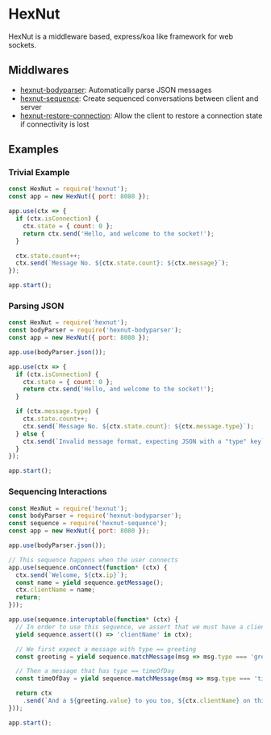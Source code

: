 # HexNut

HexNut is a middleware based, express/koa like framework for web sockets.

## Middlwares

* <a href="https://github.com/francisrstokes/hexnut-bodyparser">hexnut-bodyparser</a>: Automatically parse JSON messages
* <a href="https://github.com/francisrstokes/hexnut-sequence">hexnut-sequence</a>: Create sequenced conversations between client and server
* <a href="https://github.com/francisrstokes/hexnut-restore-connection">hexnut-restore-connection</a>: Allow the client to restore a connection state if connectivity is lost

## Examples

### Trivial Example

```javascript
const HexNut = require('hexnut');
const app = new HexNut({ port: 8080 });

app.use(ctx => {
  if (ctx.isConnection) {
    ctx.state = { count: 0 };
    return ctx.send('Hello, and welcome to the socket!');
  }

  ctx.state.count++;
  ctx.send(`Message No. ${ctx.state.count}: ${ctx.message}`);
});

app.start();
```

### Parsing JSON

```javascript
const HexNut = require('hexnut');
const bodyParser = require('hexnut-bodyparser');
const app = new HexNut({ port: 8080 });

app.use(bodyParser.json());

app.use(ctx => {
  if (ctx.isConnection) {
    ctx.state = { count: 0 };
    return ctx.send('Hello, and welcome to the socket!');
  }

  if (ctx.message.type) {
    ctx.state.count++;
    ctx.send(`Message No. ${ctx.state.count}: ${ctx.message.type}`);
  } else {
    ctx.send(`Invalid message format, expecting JSON with a "type" key`);
  }
});

app.start();
```

### Sequencing Interactions

```javascript
const HexNut = require('hexnut');
const bodyParser = require('hexnut-bodyparser');
const sequence = require('hexnut-sequence');
const app = new HexNut({ port: 8080 });

app.use(bodyParser.json());

// This sequence happens when the user connects
app.use(sequence.onConnect(function* (ctx) {
  ctx.send(`Welcome, ${ctx.ip}`);
  const name = yield sequence.getMessage();
  ctx.clientName = name;
  return;
}));

app.use(sequence.interuptable(function* (ctx) {
  // In order to use this sequence, we assert that we must have a clientName on the ctx
  yield sequence.assert(() => 'clientName' in ctx);

  // We first expect a message with type == greeting
  const greeting = yield sequence.matchMessage(msg => msg.type === 'greeting');

  // Then a message that has type == timeOfDay
  const timeOfDay = yield sequence.matchMessage(msg => msg.type === 'timeOfDay');

  return ctx
    .send(`And a ${greeting.value} to you too, ${ctx.clientName} on this fine ${timeOfDay.value}`);
}));

app.start();
```